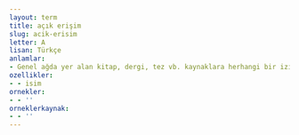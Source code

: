 ```yaml
---
layout: term
title: açık erişim
slug: acik-erisim
letter: A
lisan: Türkçe
anlamlar:
- Genel ağda yer alan kitap, dergi, tez vb. kaynaklara herhangi bir izin almadan ve ücret ödemeden ulaşma durumu
ozellikler:
- - isim
ornekler:
- - ''
orneklerkaynak:
- - ''
---
```

